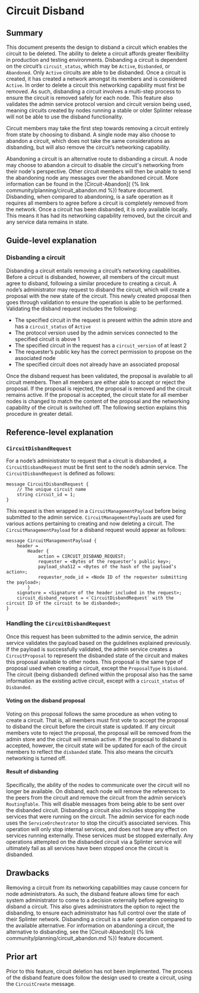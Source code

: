 # Circuit Disband
<!--
  Copyright 2018-2021 Cargill Incorporated
  Licensed under Creative Commons Attribution 4.0 International License
  https://creativecommons.org/licenses/by/4.0/
-->

## Summary
[summary]: #summary

This document presents the design to disband a circuit which enables the
circuit to be deleted. The ability to delete a circuit affords greater
flexibility in production and testing environments. Disbanding a circuit is
dependent on the circuit’s `circuit_status`, which may be `Active`,
`Disbanded`, or `Abandoned`. Only `Active` circuits are able to be disbanded.
Once a circuit is created, it has created a network amongst its members and is
considered `Active`. In order to delete a circuit this networking capability
must first be removed. As such, disbanding a circuit involves a multi-step
process to ensure the circuit is removed safely for each node. This feature
also validates the admin service protocol version and circuit version being
used, meaning circuits created by nodes running a stable or older Splinter
release will not be able to use the disband functionality.

Circuit members may take the first step towards removing a circuit entirely
from state by choosing to disband. A single node may also choose to abandon a
circuit, which does not take the same considerations as disbanding, but will
also remove the circuit’s networking capability.

Abandoning a circuit is an alternative route to disbanding a circuit. A node
may choose to abandon a circuit to disable the circuit's networking from their
node's perspective. Other circuit members will then be unable to send the
abandoning node any messages over the abandoned circuit. More information can
be found in the [Circuit-Abandon](
{% link community/planning/circuit_abandon.md %}) feature document. Disbanding,
when compared to abandoning, is a safe operation as it requires all members to
agree before a circuit is completely removed from the network. Once a circuit
has been disbanded, it is only available locally. This means it has had its
networking capability removed, but the circuit and any service data remains in
state.

## Guide-level explanation
[guide-level-explanation]: #guide-level-explanation

### Disbanding a circuit

Disbanding a circuit entails removing a circuit’s networking capabilities.
Before a circuit is disbanded, however, all members of the circuit must agree
to disband, following a similar procedure to creating a circuit. A node’s
administrator may request to disband the circuit, which will create a proposal
with the new state of the circuit. This newly created proposal then goes
through validation to ensure the operation is able to be performed. Validating
the disband request includes the following:

  - The specified circuit in the request is present within the admin store and
    has a `circuit_status` of `Active`
  - The protocol version used by the admin services connected to the specified
    circuit is above 1
  - The specified circuit in the request has a `circuit_version` of at least 2
  - The requester’s public key has the correct permission to propose on the
    associated node
  - The specified circuit does not already have an associated proposal

Once the disband request has been validated, the proposal is available to all
circuit members. Then all members are either able to accept or reject the
proposal. If the proposal is rejected, the proposal is removed and the circuit
remains active. If the proposal is accepted, the circuit state for all member
nodes is changed to match the content of the proposal and the networking
capability of the circuit is switched off. The following section explains this
procedure in greater detail.

## Reference-level explanation
[reference-level-explanation]: #reference-level-explanation

### `CircuitDisbandRequest`

For a node’s administrator to request that a circuit is disbanded, a
`CircuitDisbandRequest` must be first sent to the node’s admin service. The
`CircuitDisbandRequest` is defined as follows:

```
message CircuitDisbandRequest {
    // The unique circuit name
    string circuit_id = 1;
}
```

This request is then wrapped in a `CircuitManagementPayload` before being
submitted to the admin service. `CircuitManagementPayload`s are used for
various actions pertaining to creating and now deleting a circuit. The
`CircuitManagementPayload` for a disband request would appear as follows:

```
message CircuitManagementPayload {
    header =
        Header {
            action = CIRCUIT_DISBAND_REQUEST;
            requester = <Bytes of the requester’s public key>;
            payload_sha512 = <Bytes of the hash of the payload’s action>;
            requester_node_id = <Node ID of the requester submitting the payload>;
        }
    signature = <Signature of the header included in the request>;
    circuit_disband_request = <`CircuitDisbandRequest` with the circuit ID of the circuit to be disbanded>;
}
```

### Handling the `CircuitDisbandRequest`

Once this request has been submitted to the admin service, the admin service
validates the payload based on the guidelines explained previously. If the
payload is successfully validated, the admin service creates a
`CircuitProposal` to represent the disbanded state of the circuit and makes
this proposal available to other nodes. This proposal is the same type of
proposal used when creating a circuit, except the `ProposalType` is `Disband`.
The circuit (being disbanded) defined within the proposal also has the same
information as the existing active circuit, except with a `circuit_status` of
`Disbanded`.

#### Voting on the disband proposal

Voting on this proposal follows the same procedure as when voting to create a
circuit. That is, all members must first vote to accept the proposal to disband
the circuit before the circuit state is updated. If any circuit members vote to
reject the proposal, the proposal will be removed from the admin store and the
circuit will remain active. If the proposal to disband is accepted, however,
the circuit state will be updated for each of the circuit members to reflect
the `disbanded` state. This also means the circuit’s networking is turned off.

#### Result of disbanding

Specifically, the ability of the nodes to communicate over the circuit will no
longer be available. On disband, each node will remove the references to the
peers from the circuit and remove the circuit from the admin service’s
`RoutingTable`. This will disable messages from being able to be sent over the
disbanded circuit. Disbanding a circuit also includes stopping the services
that were running on the circuit. The admin service for each node uses the
`ServiceOrchestrator` to stop the circuit’s associated services. This operation
will only stop internal services, and does not have any effect on services
running externally. These services must be stopped externally. Any operations
attempted on the disbanded circuit via a Splinter service will ultimately fail
as all services have been stopped once the circuit is disbanded.

## Drawbacks
[drawbacks]: #drawbacks

Removing a circuit from its networking capabilities may cause concern for node
administrators. As such, the disband feature allows time for each system
administrator to come to a decision externally before agreeing to disband a
circuit. This also gives administrators the option to reject the disbanding, to
ensure each administrator has full control over the state of their Splinter
network. Disbanding a circuit is a safer operation compared to the available
alternative. For information on abandoning a circuit, the alternative to
disbanding, see the [Circuit-Abandon](
{% link community/planning/circuit_abandon.md %}) feature document.

## Prior art
[prior-art]: #prior-art

Prior to this feature, circuit deletion has not been implemented. The process
of the disband feature does follow the design used to create a circuit, using
the `CircuitCreate` message.
